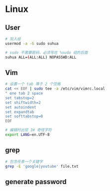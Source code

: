 # Linux

## User

```sh
# 加入组
usermod -a -G sudo suhua

# sudo 不需要密码，必须写在 %sudo 组的后面
suhua ALL=(ALL:ALL) NOPASSWD:ALL
```

## Vim

```sh
# 设置一个 tab 等于 2 个空格
cat << EOF | sudo tee -a /etc/vim/vimrc.local
" one tab 2 space
set tabstop=2
set shiftwidth=2
set autoindent
set expandtab
set softtabstop=0
EOF

# 编辑时出现 1H 奇怪字符
export LANG=en.UTF-8
```

## grep

```sh
# 包含任意一个关键字
grep -E 'google|youtube' file.txt
```

## generate password

```sh

```
